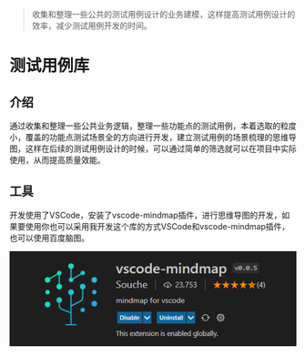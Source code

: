 > 收集和整理一些公共的测试用例设计的业务建模，这样提高测试用例设计的效率，减少测试用例开发的时间。

# 测试用例库

## 介绍

通过收集和整理一些公共业务逻辑，整理一些功能点的测试用例，本着选取的粒度小，覆盖的功能点测试场景全的方向进行开发，建立测试用例的场景梳理的思维导图，这样在后续的测试用例设计的时候，可以通过简单的筛选就可以在项目中实际使用，从而提高质量效能。

## 工具

开发使用了VSCode，安装了vscode-mindmap插件，进行思维导图的开发，如果要使用你也可以采用我开发这个库的方式VSCode和vscode-mindmap插件，也可以使用百度脑图。

![img](image/README/1629771050188.png)
